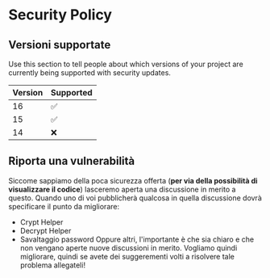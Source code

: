 # Security Policy

## Versioni supportate

Use this section to tell people about which versions of your project are
currently being supported with security updates.

| Version | Supported          |
| ------- | ------------------ |
| 16  | :white_check_mark: |
| 15  | :white_check_mark: |
| 14  | :x:                |

## Riporta una vulnerabilità

Siccome sappiamo della poca sicurezza offerta (**per via della possibilità di visualizzare il codice**) lasceremo aperta una discussione in merito a questo.
Quando uno di voi pubblicherà qualcosa in quella discussione dovrà specificare il punto da migliorare:

- Crypt Helper
- Decrypt Helper
- Savaltaggio password
Oppure altri, l'importante è che sia chiaro e che non vengano aperte nuove discussioni in merito.
Vogliamo quindi migliorare, quindi se avete dei suggerementi volti a risolvere tale problema allegateli!
